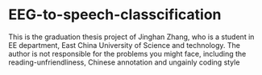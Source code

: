 # EEG-to-speech-classcification
This is the graduation thesis project of Jinghan Zhang, who is a student in EE department, East China University of Science and technology.
The author is not responsible for the problems you might face, including the reading-unfriendliness, Chinese annotation and ungainly coding style
